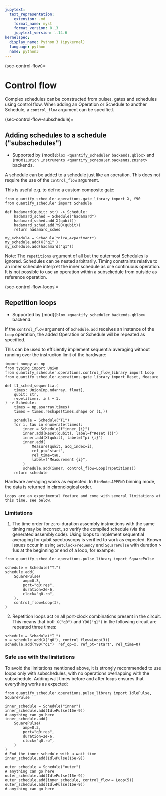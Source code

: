 ```yaml
---
jupytext:
  text_representation:
    extension: .md
    format_name: myst
    format_version: 0.13
    jupytext_version: 1.14.6
kernelspec:
  display_name: Python 3 (ipykernel)
  language: python
  name: python3
---
```


(sec-control-flow)=
# Control flow

Complex schedules can be constructed from pulses, gates and schedules using control flow. When adding an Operation or Schedule to another Schedule, a `control_flow` argument can be specified.

(sec-control-flow-subschedule)=
## Adding schedules to a schedule ("subschedules")

- Supported by {mod}`Qblox <quantify_scheduler.backends.qblox>` and
  {mod}`Zurich Instruments <quantify_scheduler.backends.zhinst>` backends.

A schedule can be added to a schedule just like an operation. This does not require the use of the `control_flow` argument. 

This is useful e.g. to define a custom composite gate:
```{code-cell} ipython3
from quantify_scheduler.operations.gate_library import X, Y90
from quantify_scheduler import Schedule

def hadamard(qubit: str) -> Schedule:
    hadamard_sched = Schedule("hadamard")
    hadamard_sched.add(X(qubit))
    hadamard_sched.add(Y90(qubit))
    return hadamard_sched

my_schedule = Schedule("nice_experiment")
my_schedule.add(X("q1"))
my_schedule.add(hadamard("q1"))
```

Note: The `repetitions` argument of all but the outermost Schedules is ignored. Schedules can be nested arbitrarily. Timing constraints relative to an inner schedule interpret the inner schedule as one continuous operation. It is not possible to use an operation within a subschedule from outside as reference operation.

(sec-control-flow-loops)=
## Repetition loops

- Supported by {mod}`Qblox <quantify_scheduler.backends.qblox>` backend.

If the `control_flow` argument of `Schedule.add` receives an instance of the `Loop` operation, the added Operation or Schedule will be repeated as specified.

This can be used to efficiently implement sequential averaging without running over the instruction limit of the hardware:
```{code-cell} ipython3
import numpy as np
from typing import Union
from quantify_scheduler.operations.control_flow_library import Loop
from quantify_scheduler.operations.gate_library import Reset, Measure

def t1_sched_sequential(
    times: Union[np.ndarray, float],
    qubit: str,
    repetitions: int = 1,
) -> Schedule:
    times = np.asarray(times)
    times = times.reshape(times.shape or (1,))

    schedule = Schedule("T1")
    for i, tau in enumerate(times):
        inner = Schedule(f"inner_{i}")
        inner.add(Reset(qubit), label=f"Reset {i}")
        inner.add(X(qubit), label=f"pi {i}")
        inner.add(
            Measure(qubit, acq_index=i),
            ref_pt="start",
            rel_time=tau,
            label=f"Measurement {i}",
        )
        schedule.add(inner, control_flow=Loop(repetitions))
    return schedule
```
Hardware averaging works as expected. In `BinMode.APPEND` binning mode, the data is returned in chronological order.

```{note}
Loops are an experimental feature and come with several limitations at this time, see below.
```

### Limitations
1. The time order for zero-duration assembly instructions with the same timing may be incorrect, so verify the compiled schedule (via the generated assembly code). Using loops to implement sequential averaging for qubit spectroscopy is verified to work as expected. Known issues occur in using `SetClockFrequency` and `SquarePulse` with duration > 1us at the beginning or end of a loop, for example:
```{code-cell} ipython3
from quantify_scheduler.operations.pulse_library import SquarePulse

schedule = Schedule("T1")
schedule.add(
    SquarePulse(
        amp=0.3,
        port="q0:res",
        duration=2e-6,
        clock="q0.ro",
    ),
    control_flow=Loop(3),
)
```
2. Repetition loops act on all port-clock combinations present in the circuit. This means that both `X("q0")` and `Y90("q1")` in the following circuit are repeated three times:
```{code-cell} ipython3
schedule = Schedule("T1")
x = schedule.add(X("q0"), control_flow=Loop(3))
schedule.add(Y90("q1"), ref_op=x, ref_pt="start", rel_time=0)
```
### Safe use with the limitations
To avoid the limitations mentioned above, it is strongly recommended to use loops only with subschedules, with no operations overlapping with the subschedule. Adding wait times before and after loops ensures that everything works as expected:
```{code-cell} ipython3
from quantify_scheduler.operations.pulse_library import IdlePulse, SquarePulse

inner_schedule = Schedule("inner")
inner_schedule.add(IdlePulse(16e-9))
# anything can go here
inner_schedule.add(
    SquarePulse(
        amp=0.3,
        port="q0:res",
        duration=2e-6,
        clock="q0.ro",
    )
)
# End the inner schedule with a wait time
inner_schedule.add(IdlePulse(16e-9))

outer_schedule = Schedule("outer")
# anything can go here
outer_schedule.add(IdlePulse(16e-9))
outer_schedule.add(inner_schedule, control_flow = Loop(5))
outer_schedule.add(IdlePulse(16e-9))
# anything can go here
```
